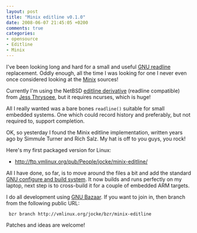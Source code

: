 ```yaml
---
layout: post
title: "Minix editline v0.1.0"
date: 2008-06-07 21:45:05 +0200
comments: true
categories: 
- opensource
- Editline
- Minix
---
```


I've been looking long and hard for a small and useful [GNU readline][1]
replacement.  Oddly enough, all the time I was looking for one I never
even once considered looking at the [Minix][2] sources!

Currently I'm using the NetBSD [editline derivative][4] (readline
compatible) from [Jess Thrysoee][5], but it requires ncurses, which is
huge!

All I really wanted was a bare bones `readline()` suitable for small
embedded systems.  One which could record history and preferably, but
not required to, support completion.

OK, so yesterday I found the Minix editline implementation, written
years ago by Simmule Turner and Rich Salz. My hat is off to you guys,
you rock!

Here's my first packaged version for Linux:

* http://ftp.vmlinux.org/pub/People/jocke/minix-editline/ 

All I have done, so far, is to move around the files a bit and add the
standard [GNU configure and build system][6].  It now builds and runs
perfectly on my laptop, next step is to cross-build it for a couple of
embedded ARM targets.

I do all development using [GNU Bazaar][7]. If you want to join in, then
branch from the following public URL:

     bzr branch http://vmlinux.org/jocke/bzr/minix-editline 

Patches and ideas are welcome!

[1]: http://www.gnu.org/software/readline/
[2]: http://www.minix3.org/
[4]: http://thrysoee.dk/editline/
[5]: http://thrysoee.dk/
[6]: http://mij.oltrelinux.com/devel/autoconf-automake/
[7]: http://www.bazaar-vcs.org/
